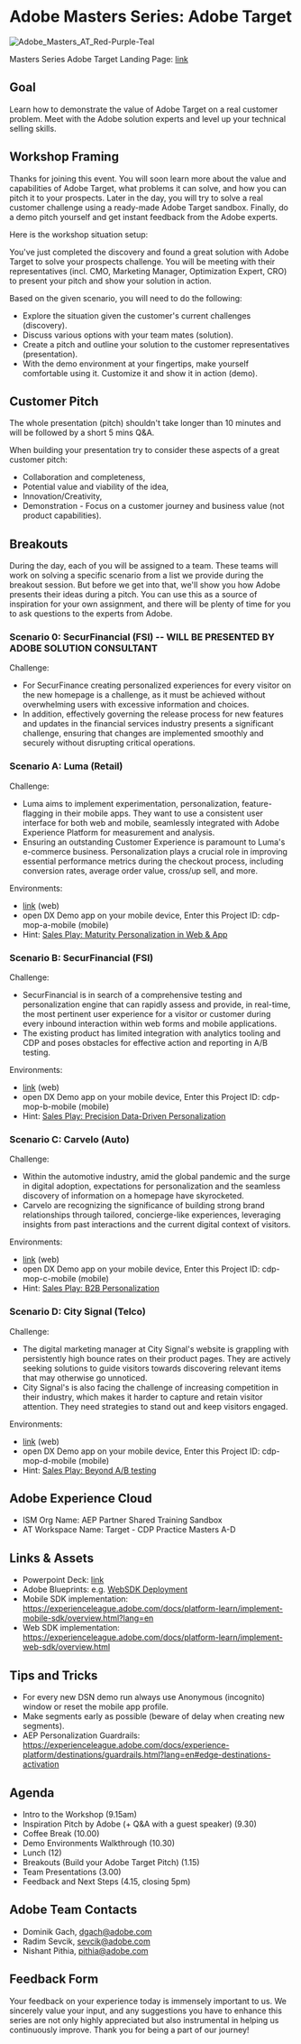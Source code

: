 # Adobe Masters Series: Adobe Target
![Adobe_Masters_AT_Red-Purple-Teal](https://github.com/adobeemeapartners/masters-at-warsaw2024/assets/61875393/203bcae8-1ee5-437a-89d7-af46a09e9ca8)



Masters Series Adobe Target Landing Page: [link](https://new.express.adobe.com/webpage/kPV8jxehnopDU)

## Goal

Learn how to demonstrate the value of Adobe Target on a real customer problem. 
Meet with the Adobe solution experts and level up your technical selling skills.

## Workshop Framing

Thanks for joining this event. You will soon learn more about the value and capabilities of Adobe Target, what problems it can solve, and how you can pitch it to your prospects. Later in the day, you will try to solve a real customer challenge using a ready-made Adobe Target sandbox. Finally, do a demo pitch yourself and get instant feedback from the Adobe experts.

Here is the workshop situation setup:

You've just completed the discovery and found a great solution with Adobe Target to solve your prospects challenge. You will be meeting with their representatives (incl. CMO, Marketing Manager, Optimization Expert, CRO) to present your pitch and show your solution in action.
	
Based on the given scenario, you will need to do the following:
	
* Explore the situation given the customer's current challenges (discovery).
* Discuss various options with your team mates (solution).
* Create a pitch and outline your solution to the customer representatives (presentation).
* With the demo environment at your fingertips, make yourself comfortable using it. Customize it and show it in action (demo).

## Customer Pitch

The whole presentation (pitch) shouldn't take longer than 10 minutes and will be followed by a short 5 mins Q&A.

When building your presentation try to consider these aspects of a great customer pitch:

* Collaboration and completeness,
* Potential value and viability of the idea,
* Innovation/Creativity,
* Demonstration - Focus on a customer journey and business value (not product capabilities).

## Breakouts

During the day, each of you will be assigned to a team. These teams will work on solving a specific scenario from a list we provide during the breakout session. But before we get into that, we'll show you how Adobe presents their ideas during a pitch. You can use this as a source of inspiration for your own assignment, and there will be plenty of time for you to ask questions to the experts from Adobe.


### Scenario 0: SecurFinancial (FSI) -- WILL BE PRESENTED BY ADOBE SOLUTION CONSULTANT

Challenge:

* For SecurFinance creating personalized experiences for every visitor on the new homepage is a challenge, as it must be achieved without overwhelming users with excessive information and choices.
* In addition, effectively governing the release process for new features and updates in the financial services industry presents a significant challenge, ensuring that changes are implemented smoothly and securely without disrupting critical operations.

### Scenario A: Luma (Retail)

Challenge:

* Luma aims to implement experimentation, personalization, feature-flagging in their mobile apps. They want to use a consistent user interface for both web and mobile, seamlessly integrated with Adobe Experience Platform for measurement and analysis.
* Ensuring an outstanding Customer Experience is paramount to Luma's e-commerce business. Personalization plays a crucial role in improving essential performance metrics during the checkout process, including conversion rates, average order value, cross/up sell, and more.


Environments:

- [link](https://dsn.adobe.com/web/cdp-mop-a/) (web)
- open DX Demo app on your mobile device, Enter this Project ID: cdp-mop-a-mobile (mobile)
- Hint: [Sales Play: Maturity Personalization in Web & App](https://solutionpartners.adobe.com/content/dam/solution/en/spp_assets/readiness/created/readiness_16/adobe_target_maturity_personalization_in_web_and_app_application_sales_play_field_positioning_doc.pdf)

### Scenario B: SecurFinancial (FSI)

Challenge:

* SecurFinancial is in search of a comprehensive testing and personalization engine that can rapidly assess and provide, in real-time, the most pertinent user experience for a visitor or customer during every inbound interaction within web forms and mobile applications.
* The existing product has limited integration with analytics tooling and CDP and poses obstacles for effective action and reporting in A/B testing.


Environments:

- [link](https://dsn.adobe.com/web/cdp-mop-b/)  (web)
- open DX Demo app on your mobile device, Enter this Project ID: cdp-mop-b-mobile (mobile)
- Hint: [Sales Play: Precision Data-Driven Personalization](https://solutionpartners.adobe.com/content/dam/solution/en/spp_assets/readiness/created/readiness_16/adobe_target_precision_data_driven_personalization_application_sales_play_field_positioning_doc.pdf)

### Scenario C: Carvelo (Auto)

Challenge:

* Within the automotive industry, amid the global pandemic and the surge in digital adoption, expectations for personalization and the seamless discovery of information on a homepage have skyrocketed.
* Carvelo are recognizing the significance of building strong brand relationships through tailored, concierge-like experiences, leveraging insights from past interactions and the current digital context of visitors.  

Environments:

- [link](https://dsn.adobe.com/web/cdp-mop-c/)  (web)
- open DX Demo app on your mobile device, Enter this Project ID: cdp-mop-c-mobile (mobile)
- Hint: [Sales Play: B2B Personalization](https://solutionpartners.adobe.com/content/dam/solution/en/spp_assets/readiness/created/readiness_16/adobe_target_b2b_personalization_application_sales_play_field_positioning_doc.pdf) 

### Scenario D: City Signal (Telco)

Challenge:

* The digital marketing manager at City Signal's website is grappling with persistently high bounce rates on their product pages. They are actively seeking solutions to guide visitors towards discovering relevant items that may otherwise go unnoticed.
* City Signal's is also facing the challenge of increasing competition in their industry, which makes it harder to capture and retain visitor attention. They need strategies to stand out and keep visitors engaged.

Environments:

- [link](https://dsn.adobe.com/web/cdp-mop-d/)  (web)
- open DX Demo app on your mobile device, Enter this Project ID: cdp-mop-d-mobile (mobile)
- Hint: [Sales Play: Beyond A/B testing](https://solutionpartners.adobe.com/content/dam/solution/en/spp_assets/readiness/created/readiness_27/Adobe_Target_Automation_White_Paper.pdf) 

## Adobe Experience Cloud

* ISM Org Name: AEP Partner Shared Training Sandbox
* AT Workspace Name: Target - CDP Practice Masters A-D


## Links & Assets

* Powerpoint Deck: [link]() 
* Adobe Blueprints: e.g. [WebSDK Deployment](https://experienceleague.adobe.com/docs/blueprints-learn/architecture/architecture-overview/deployment/websdk.html?lang=en)
* Mobile SDK implementation: https://experienceleague.adobe.com/docs/platform-learn/implement-mobile-sdk/overview.html?lang=en
* Web SDK implementation: https://experienceleague.adobe.com/docs/platform-learn/implement-web-sdk/overview.html

## Tips and Tricks
* For every new DSN demo run always use Anonymous (incognito) window or reset the mobile app profile.
* Make segments early as possible (beware of delay when creating new segments).
* AEP Personalization Guardrails: https://experienceleague.adobe.com/docs/experience-platform/destinations/guardrails.html?lang=en#edge-destinations-activation



## Agenda

- Intro to the Workshop (9.15am)
- Inspiration Pitch by Adobe (+ Q&A with a guest speaker) (9.30)
- Coffee Break (10.00)
- Demo Environments Walkthrough (10.30)
- Lunch (12)
- Breakouts (Build your Adobe Target Pitch) (1.15)
- Team Presentations (3.00)
- Feedback and Next Steps (4.15, closing 5pm)

## Adobe Team Contacts

- Dominik Gach, dgach@adobe.com
- Radim Sevcik, sevcik@adobe.com
- Nishant Pithia, pithia@adobe.com

## Feedback Form

Your feedback on your experience today is immensely important to us. We sincerely value your input, and any suggestions you have to enhance this series are not only highly appreciated but also instrumental in helping us continuously improve. Thank you for being a part of our journey!

